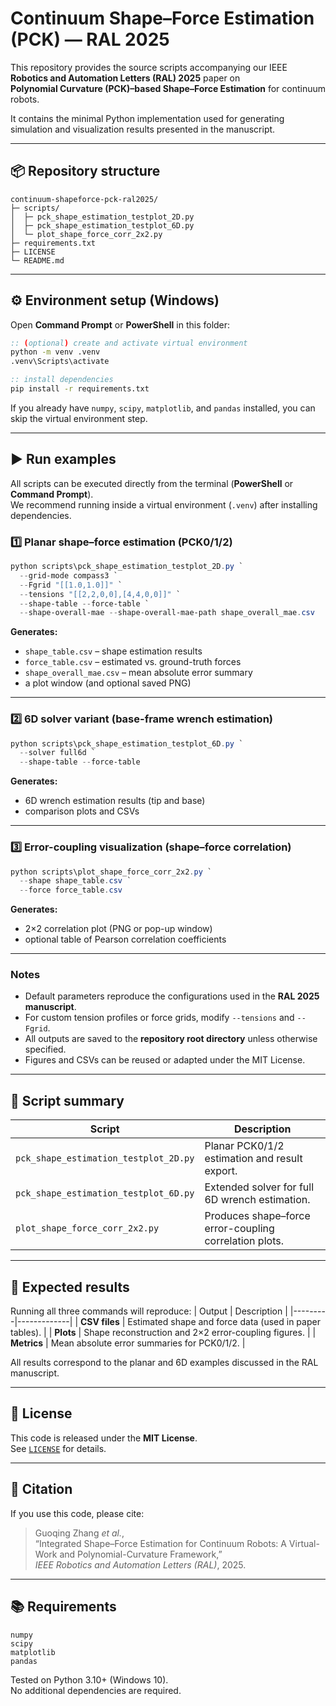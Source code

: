# Continuum Shape–Force Estimation (PCK) — RAL 2025

This repository provides the source scripts accompanying our IEEE **Robotics and Automation Letters (RAL) 2025** paper on  
**Polynomial Curvature (PCK)–based Shape–Force Estimation** for continuum robots.

It contains the minimal Python implementation used for generating simulation and visualization results presented in the manuscript.

---

## 📦 Repository structure
```
continuum-shapeforce-pck-ral2025/
├─ scripts/
│  ├─ pck_shape_estimation_testplot_2D.py
│  ├─ pck_shape_estimation_testplot_6D.py
│  └─ plot_shape_force_corr_2x2.py
├─ requirements.txt
├─ LICENSE
└─ README.md
```

---

## ⚙️ Environment setup (Windows)
Open **Command Prompt** or **PowerShell** in this folder:

```cmd
:: (optional) create and activate virtual environment
python -m venv .venv
.venv\Scripts\activate

:: install dependencies
pip install -r requirements.txt
```

If you already have `numpy`, `scipy`, `matplotlib`, and `pandas` installed, you can skip the virtual environment step.

---

## ▶️ Run examples

All scripts can be executed directly from the terminal (**PowerShell** or **Command Prompt**).  
We recommend running inside a virtual environment (`.venv`) after installing dependencies.

### 1️⃣ Planar shape–force estimation (PCK0/1/2)
```powershell
python scripts\pck_shape_estimation_testplot_2D.py `
  --grid-mode compass3 `
  --Fgrid "[[1.0,1.0]]" `
  --tensions "[[2,2,0,0],[4,4,0,0]]" `
  --shape-table --force-table `
  --shape-overall-mae --shape-overall-mae-path shape_overall_mae.csv
```

**Generates:**
- `shape_table.csv` – shape estimation results  
- `force_table.csv` – estimated vs. ground-truth forces  
- `shape_overall_mae.csv` – mean absolute error summary  
- a plot window (and optional saved PNG)

---

### 2️⃣ 6D solver variant (base-frame wrench estimation)
```powershell
python scripts\pck_shape_estimation_testplot_6D.py `
  --solver full6d `
  --shape-table --force-table
```

**Generates:**
- 6D wrench estimation results (tip and base)  
- comparison plots and CSVs  

---

### 3️⃣ Error-coupling visualization (shape–force correlation)
```powershell
python scripts\plot_shape_force_corr_2x2.py `
  --shape shape_table.csv `
  --force force_table.csv
```

**Generates:**
- 2×2 correlation plot (PNG or pop-up window)  
- optional table of Pearson correlation coefficients  

---

### Notes
- Default parameters reproduce the configurations used in the **RAL 2025 manuscript**.  
- For custom tension profiles or force grids, modify `--tensions` and `--Fgrid`.  
- All outputs are saved to the **repository root directory** unless otherwise specified.  
- Figures and CSVs can be reused or adapted under the MIT License.  

---

## 📁 Script summary

| Script | Description |
|---------|--------------|
| `pck_shape_estimation_testplot_2D.py` | Planar PCK0/1/2 estimation and result export. |
| `pck_shape_estimation_testplot_6D.py` | Extended solver for full 6D wrench estimation. |
| `plot_shape_force_corr_2x2.py` | Produces shape–force error-coupling correlation plots. |

---

## 🧩 Expected results

Running all three commands will reproduce:
| Output | Description |
|---------|-------------|
| **CSV files** | Estimated shape and force data (used in paper tables). |
| **Plots** | Shape reconstruction and 2×2 error-coupling figures. |
| **Metrics** | Mean absolute error summaries for PCK0/1/2. |

All results correspond to the planar and 6D examples discussed in the RAL manuscript.

---

## 🪪 License
This code is released under the **MIT License**.  
See [`LICENSE`](LICENSE) for details.

---

## 🧭 Citation
If you use this code, please cite:

> Guoqing Zhang *et al.*,  
> “Integrated Shape–Force Estimation for Continuum Robots: A Virtual-Work and Polynomial-Curvature Framework,”  
> *IEEE Robotics and Automation Letters (RAL)*, 2025.

---

## 📚 Requirements
```
numpy
scipy
matplotlib
pandas
```

Tested on Python 3.10+ (Windows 10).  
No additional dependencies are required.
